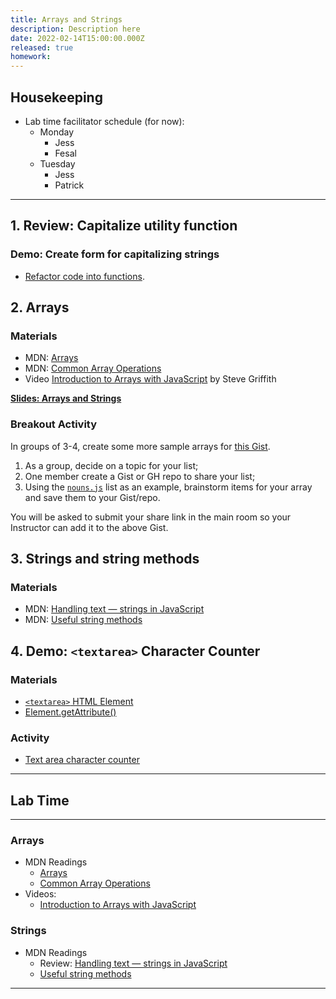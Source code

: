 ```yaml
---
title: Arrays and Strings
description: Description here
date: 2022-02-14T15:00:00.000Z
released: true
homework: 
---
```


## Housekeeping
- Lab time facilitator schedule (for now):
    - Monday
        - Jess
        - Fesal
    - Tuesday
        - Jess
        - Patrick

---

## 1. Review: Capitalize utility function
### Demo: Create form for capitalizing strings
- [Refactor code into functions](https://gist.github.com/acidtone/90355d3bdbcf770be4a642939f58cfd7).

## 2. Arrays
### Materials
- MDN: [Arrays](https://developer.mozilla.org/en-US/docs/Learn/JavaScript/First_steps/Arrays)
- MDN: [Common Array Operations](https://developer.mozilla.org/en-US/docs/Web/JavaScript/Reference/Global_Objects/Array)
- Video [Introduction to Arrays with JavaScript](https://www.youtube.com/watch?v=arIhhRd1RPc) by Steve Griffith

**[Slides: Arrays and Strings](https://sait-wbdv.github.io/slides/w22/cpnt262/js-arrays-strings.html)**

### Breakout Activity
In groups of 3-4, create some more sample arrays for [this Gist](https://gist.github.com/acidtone/61ed05c9fe7fe85fd278ea9a84db7203).
1. As a group, decide on a topic for your list;
2. One member create a Gist or GH repo to share your list;
3. Using the [`nouns.js`](https://gist.github.com/acidtone/61ed05c9fe7fe85fd278ea9a84db7203#file-nouns-js) list as an example, brainstorm items for your array and save them to your Gist/repo.

You will be asked to submit your share link in the main room so your Instructor can add it to the above Gist.

## 3. Strings and string methods
### Materials
- MDN: [Handling text — strings in JavaScript](https://developer.mozilla.org/en-US/docs/Learn/JavaScript/First_steps/Strings)
- MDN: [Useful string methods](https://developer.mozilla.org/en-US/docs/Learn/JavaScript/First_steps/Useful_string_methods)

## 4. Demo: `<textarea>` Character Counter
### Materials
- [`<textarea>` HTML Element](https://developer.mozilla.org/en-US/docs/Web/HTML/Element/textarea)
- [Element.getAttribute()](https://developer.mozilla.org/en-US/docs/Web/API/Element/getAttribute)

### Activity
- [Text area character counter](https://gist.github.com/acidtone/74727a562940ead812f46c1b1b870d19)

---

## Lab Time

---

<home-work :home-work="homework">

### Arrays
- MDN Readings
    - [Arrays](https://developer.mozilla.org/en-US/docs/Learn/JavaScript/First_steps/Arrays)
    - [Common Array Operations](https://developer.mozilla.org/en-US/docs/Web/JavaScript/Reference/Global_Objects/Array)
- Videos:
    - [Introduction to Arrays with JavaScript](https://www.youtube.com/watch?v=arIhhRd1RPc)

### Strings
- MDN Readings
    - Review: [Handling text — strings in JavaScript](https://developer.mozilla.org/en-US/docs/Learn/JavaScript/First_steps/Strings)
    - [Useful string methods](https://developer.mozilla.org/en-US/docs/Learn/JavaScript/First_steps/Useful_string_methods)

</home-work>

---
